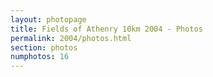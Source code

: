 ```yaml
---
layout: photopage
title: Fields of Athenry 10km 2004 - Photos
permalink: 2004/photos.html
section: photos
numphotos: 16
---
```

